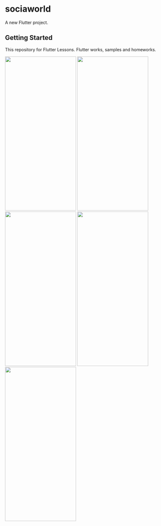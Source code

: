 # sociaworld

A new Flutter project.

## Getting Started

This repository for Flutter Lessons.
Flutter works, samples and homeworks.


<img src="https://i.imgur.com/B6Av23A.png" width="234" height="506.4" /> <img src="https://i.imgur.com/HdHVVH9.png" width="234" height="506.4" /> <img src="https://i.imgur.com/lBI2BYm.png" width="234" height="506.4" /> <img src="https://i.imgur.com/juiZjR1.png" width="234" height="506.4" /> <img src="https://i.imgur.com/BGNGuDn.png" width="234" height="506.4" />



